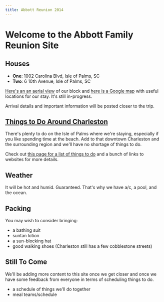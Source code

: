 ```yaml
---
title: Abbott Reunion 2014
---
```


# Welcome to the Abbott Family Reunion Site


## Houses

- **One**: 1002 Carolina Blvd, Isle of Palms, SC
- **Two**: 6 10th Avenue, Isle of Palms, SC

[Here's an an aerial view](/assets/img/house-area.jpg) of our block and [here is a Google map](https://www.google.com/maps/ms?msid=208469172558524970997.0004e2996868b065f01a5&msa=0) with useful locations for our stay. It's still in-progress.

Arrival details and important information will be posted closer to the trip.


## [Things to Do Around Charleston](/todo)

There's plenty to do on the Isle of Palms where we're staying, especially if you like spending time at the beach. Add to that downtown Charleston and the surrounding region and we'll have no shortage of things to do.

Check out [this page for a list of things to do](/todo) and a bunch of links to websites for more details.

<!-- 
- [a calendar](/calendar) with the cooking and trip schedules
- [our evening cooking schedule](/cooking)
- [a basic restaurant list](/restaurants) (the same restaurants are also shown on the map)
- [a schedule of official activities](/official-activities)
- [scavenger hunt rules](/scavenge)
- [sandcastle contest results](/sandcastles)
 -->

## Weather

It will be hot and humid. Guaranteed. That's why we have a/c, a pool, and the ocean.



## Packing

You may wish to consider bringing:

- a bathing suit
- suntan lotion
- a sun-blocking hat
- good walking shoes (Charleston still has a few cobblestone streets)



## Still To Come

We'll be adding more content to this site once we get closer and once we have some feedback from everyone in terms of scheduling things to do.

- a schedule of things we'll do together
- meal teams/schedule


